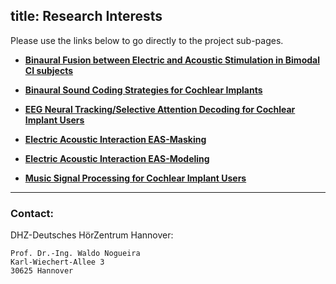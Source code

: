 title: Research Interests
---

Please use the links below to go directly to the project sub-pages.

- **[Binaural Fusion between Electric and Acoustic Stimulation in Bimodal CI subjects](https://vianna.de/01_workgroups/nogueira/projects/bimofuse.html)**

- **[Binaural Sound Coding Strategies for Cochlear Implants](https://www.vianna.de/01_workgroups/nogueira/projects/binom.html)**

- **[EEG Neural Tracking/Selective Attention Decoding for Cochlear Implant Users](https://www.vianna.de/01_workgroups/nogueira/projects/dsaci.html)**

- **[Electric Acoustic Interaction EAS-Masking](https://vianna.uber.space/01_workgroups/nogueira/projects/easprojects/eas.html)**

- **[Electric Acoustic Interaction EAS-Modeling](https://vianna.uber.space/01_workgroups/nogueira/projects/easprojects/easmodeling.html)**

- **[Music Signal Processing for Cochlear Implant Users](https://www.vianna.de/01_workgroups/nogueira/projects/music.html)**




- - -    
### Contact:
DHZ-Deutsches HörZentrum Hannover:

    Prof. Dr.-Ing. Waldo Nogueira
    Karl-Wiechert-Allee 3 
    30625 Hannover    
    
